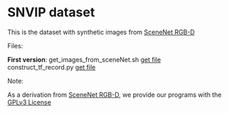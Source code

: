# SNVIP dataset  
This is the dataset with synthetic images from [SceneNet RGB-D](https://robotvault.bitbucket.io/scenenet-rgbd.html)  

Files:  

**First version**: 
get_images_from_sceneNet.sh  [get file](https://drive.google.com/file/)  
construct_tf_record.py  [get file](https://drive.google.com/file/)
                   
Note:  

As a derivation from [SceneNet RGB-D](https://robotvault.bitbucket.io/scenenet-rgbd.html), we provide our programs with the [GPLv3 License](http://www.gnu.org/licenses/gpl-3.0.html)

